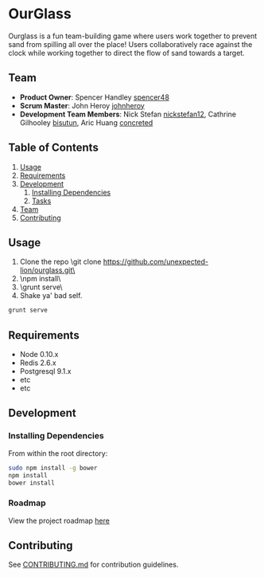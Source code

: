 # OurGlass

Ourglass is a fun team-building game where users work together to prevent sand from spilling all over the place! Users collaboratively race against the clock while working together to direct the flow of sand towards a target.

## Team

  - __Product Owner__: Spencer Handley [spencer48](https://github.com/spencer48)
  - __Scrum Master__: John Heroy [johnheroy](https://github.com/johnheroy)
  - __Development Team Members__: Nick Stefan [nickstefan12](https://github.com/nickstefan12), Cathrine Gilhooley [bisutun](https://github.com/bisutun), Aric Huang [concreted](https://github.com/concreted)

## Table of Contents

1. [Usage](#Usage)
1. [Requirements](#requirements)
1. [Development](#development)
    1. [Installing Dependencies](#installing-dependencies)
    1. [Tasks](#tasks)
1. [Team](#team)
1. [Contributing](#contributing)

## Usage
1. Clone the repo \git clone https://github.com/unexpected-lion/ourglass.git\
1. \npm install\
1. \grunt serve\
1. Shake ya' bad self. 
```sh
grunt serve
```

## Requirements

- Node 0.10.x
- Redis 2.6.x
- Postgresql 9.1.x
- etc
- etc

## Development

### Installing Dependencies

From within the root directory:

```sh
sudo npm install -g bower
npm install
bower install
```

### Roadmap

View the project roadmap [here](https://github.com/unexpected-lion/ourglass/issues)


## Contributing

See [CONTRIBUTING.md](CONTRIBUTING.md) for contribution guidelines.

